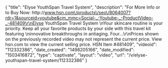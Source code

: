{
    "title": "Elyse YouthSpan Travel System",
    "description": "For More Info or to Buy Now: http:\/\/www.hsn.com\/products\/seo\/8064007?rdr=1&sourceid=youtube&cm_mmc=Social-_-Youtube-_-ProductVideo-_-481409\r\nElyse YouthSpan Travel System \nYour skincare routine is your priority. Keep all your favorite products by your side with this travel kit featuring \ninnovative breakthroughs in antiaging. Four...\r\nPrices shown on the previously recorded video may not represent the current price.  View hsn.com to view the current selling price. HSN Item #481409",
    "videoid": "112332386",
    "date_created": "1498205166",
    "date_modified": "1503416872",
    "type": "captivate",
    "layout": "video",
    "url": "\/v\/elyse-youthspan-travel-system\/112332386"
}